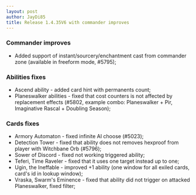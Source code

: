 ```yaml
---
layout: post
author: JayDi85
title: Release 1.4.35V6 with commander improves
---
```

### Commander improves
* Added support of instant/sourcery/enchantment cast from commander zone (available in freeform mode, #5795);

### Abilities fixes
* Ascend ability - added card hint with permanents count;
* Planeswalker abilities - fixed that cost counters is not affected by replacement effects (#5802, example combo: Planeswalker + Pir, Imaginative Rascal + Doubling Season);

### Cards fixes
* Armory Automaton - fixed infinite AI choose (#5023);
* Detection Tower - fixed that ability does not removes hexproof from player with Witchbane Orb (#5796);
* Sower of Discord - fixed not working triggered ability;
* Teferi, Time Raveler - fixed that it uses one target instead up to one;
* Ugin, the Ineffable - improved +1 ability (one window for all exiled cards, card's id in lookup window);
* Vraska, Swarm's Eminence - fixed that ability did not trigger on attacked Planeswalker, fixed filter;